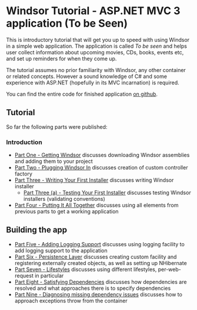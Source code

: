 # Windsor Tutorial - ASP.NET MVC 3 application (To be Seen)

This is introductory tutorial that will get you up to speed with using Windsor in a simple web application. The
application is called *To be seen* and helps user collect information about upcoming movies, CDs, books, events etc, and
set up reminders for when they come up.

The tutorial assumes no prior familiarity with Windsor, any other container or related concepts. However a sound
knowledge of C# and some experience with ASP.NET (hopefully in its MVC incarnation) is required.

You can find the entire code for finished application [on github](https://github.com/kkozmic/ToBeSeen).

## Tutorial

So far the following parts were published:

### Introduction

* [Part One - Getting Windsor](mvc-tutorial-part-1-getting-windsor.md) discusses downloading Windsor assemblies and
  adding them to your project
* [Part Two - Plugging Windsor In](mvc-tutorial-part-2-plugging-windsor-in.md) discusses creation of custom controller
  factory
* [Part Three - Writing Your First Installer](mvc-tutorial-part-3-writing-your-first-installer.md) discusses writing
  Windsor installer
    * [Part Three (a) - Testing Your First Installer](mvc-tutorial-part-3a-testing-your-first-installer.md) discusses
      testing Windsor installers (validating conventions)
* [Part Four - Putting It All Together](mvc-tutorial-part-4-putting-it-all-together.md) discusses using all elements
  from previous parts to get a working application

## Building the app

* [Part Five - Adding Logging Support](mvc-tutorial-part-5-adding-logging-support.md) discusses using logging facility
  to add logging support to the application
* [Part Six - Persistence Layer](mvc-tutorial-part-6-persistence-layer.md) discusses creating custom facility and
  registering externally created objects, as well as setting up NHibernate
* [Part Seven - Lifestyles](mvc-tutorial-part-7-lifestyles.md) discusses using different lifestyles, per-web-request in
  particular
* [Part Eight - Satisfying Dependencies](mvc-tutorial-part-8-satisfying-dependencies.md) discusses how dependencies are
  resolved and what approaches there is to specify dependencies
* [Part Nine - Diagnosing missing dependency issues](mvc-tutorial-part-9-diagnosing-missing-dependency-issues.md)
  discusses how to approach exceptions throw from the container